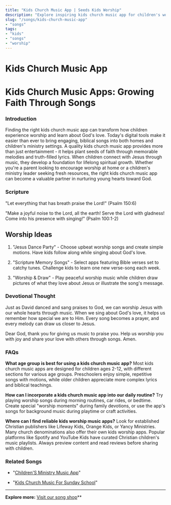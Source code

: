```yaml
---
title: "Kids Church Music App | Seeds Kids Worship"
description: "Explore inspiring kids church music app for children's worship and faith development. Biblical music resources for families and ministry."
slug: "/songs/kids-church-music-app"
- "songs"
tags:
- "kids"
- "songs"
- "worship"
---
```


# Kids Church Music App

# Kids Church Music Apps: Growing Faith Through Songs

### Introduction
Finding the right kids church music app can transform how children experience worship and learn about God's love. Today's digital tools make it easier than ever to bring engaging, biblical songs into both homes and children's ministry settings. A quality kids church music app provides more than just entertainment - it helps plant seeds of faith through memorable melodies and truth-filled lyrics. When children connect with Jesus through music, they develop a foundation for lifelong spiritual growth. Whether you're a parent looking to encourage worship at home or a children's ministry leader seeking fresh resources, the right kids church music app can become a valuable partner in nurturing young hearts toward God.

### Scripture
"Let everything that has breath praise the Lord!" (Psalm 150:6)

"Make a joyful noise to the Lord, all the earth! Serve the Lord with gladness! Come into his presence with singing!" (Psalm 100:1-2)

## Worship Ideas
1. "Jesus Dance Party" - Choose upbeat worship songs and create simple motions. Have kids follow along while singing about God's love.

2. "Scripture Memory Songs" - Select apps featuring Bible verses set to catchy tunes. Challenge kids to learn one new verse-song each week.

3. "Worship & Draw" - Play peaceful worship music while children draw pictures of what they love about Jesus or illustrate the song's message.

### Devotional Thought
Just as David danced and sang praises to God, we can worship Jesus with our whole hearts through music. When we sing about God's love, it helps us remember how special we are to Him. Every song becomes a prayer, and every melody can draw us closer to Jesus.

Dear God, thank you for giving us music to praise you. Help us worship you with joy and share your love with others through songs. Amen.

### FAQs

**What age group is best for using a kids church music app?**
Most kids church music apps are designed for children ages 2-12, with different sections for various age groups. Preschoolers enjoy simple, repetitive songs with motions, while older children appreciate more complex lyrics and biblical teachings.

**How can I incorporate a kids church music app into our daily routine?**
Try playing worship songs during morning routines, car rides, or bedtime. Create special "worship moments" during family devotions, or use the app's songs for background music during playtime or craft activities.

**Where can I find reliable kids worship music apps?**
Look for established Christian publishers like Lifeway Kids, Orange Kids, or Yancy Ministries. Many church denominations also offer their own kids worship apps. Popular platforms like Spotify and YouTube Kids have curated Christian children's music playlists. Always preview content and read reviews before sharing with children.

### Related Songs

- "[Children'S Ministry Music App](/songs/children-s-ministry-music-app/)"

- "[Kids Church Music For Sunday School](/activities/kids-church-music-for-sunday-school/)"

---

**Explore more:** [Visit our song shop](https://seedskidsworship.com/shop)**

<!-- Schema Markup -->
<script type="application/ld+json">
{
  "@context": "https://schema.org",
  "@type": "MusicRecording",
  "name": "Kids Church Music App",
  "byArtist": {
    "@type": "MusicGroup",
    "name": "Seeds Kids Worship"
  },
  "isFamilyFriendly": true,
  "url": "https://seedskidsworship.com/songs/kids-church-music-app/"
}
</script>